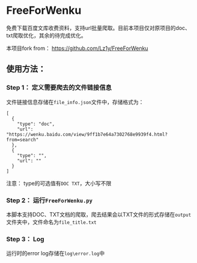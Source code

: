 # FreeForWenku

免费下载百度文库收费资料，支持url批量爬取。目前本项目仅对原项目的doc、txt爬取优化，其余的待完成优化。

本项目fork from： https://github.com/Lz1y/FreeForWenku


## 使用方法：

### Step 1： 定义需要爬去的文件链接信息

文件链接信息存储在```file_info.json```文件中，存储格式为：
```
[
  {
    "type": "doc",
    "url": "https://wenku.baidu.com/view/9ff1b7e64a7302768e9939f4.html?from=search"
  },
  {
    "type": "",
    "url": ""
  }
]
```
注意： type的可选值有```DOC TXT```，大小写不限

### Step 2： 运行```FreeForWenku.py```

本脚本支持DOC、TXT文档的爬取，爬去结果会以TXT文件的形式存储在```output```文件夹中，文件命名为```file_title.txt```


### Step 3： Log

运行时的error log存储在```log\error.log```中
